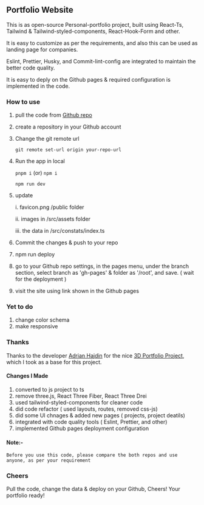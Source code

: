 ## Portfolio Website

This is as open-source Personal-portfolio project, built using React-Ts, Tailwind & Tailwind-styled-components, React-Hook-Form and other.

It is easy to customize as per the requirements, and also this can be used as landing page for companies.

Eslint, Prettier, Husky, and Commit-lint-config are integrated to maintain the better code quality.

It is easy to deply on the Github pages & required configuration is implemented in the code.

### How to use
1. pull the code from [Github repo](https://github.com/devravinder/devravinder.github.io)

2. create a repository in your Github account

3. Change the git remote url

    ```git remote set-url origin your-repo-url ```

2. Run the app in local

    ```pnpm i``` (or) ```npm i```

    ```npm run dev```

3. update 

    i. favicon.png /public folder

    ii. images in /src/assets folder

    iii. the data in /src/constats/index.ts 

5. Commit the changes & push to your repo

6. npm run deploy

7. go to your Github repo settings, in the pages menu, under the branch section, select branch as 'gh-pages' & folder as '/root', and save. ( wait for the deployment )
8. visit the site using link shown in the Github pages




### Yet to do

1. change color schema
2. make responsive



### Thanks
Thanks to the developer [Adrian Hajdin](https://github.com/adrianhajdin) for the nice [3D Portfolio Project](https://github.com/adrianhajdin/project_3D_developer_portfolio/tree/main), which I took as a base for this project.

#### Changes I Made
1. converted to js project to ts
2. remove three.js, React Three Fiber, React Three Drei
3. used tailwind-styled-components for cleaner code
4. did code refactor ( used layouts, routes, removed css-js)
5. did some UI chnages & added new pages ( projects, project deatils)
6. integrated with code quality tools ( Eslint, Prettier, and other)
7. implemented Github pages deployment configuration


#### Note:-
```Before you use this code, please compare the both repos and use anyone, as per your requirement ```



### Cheers

Pull the code, change the data & deploy on your Github, Cheers! Your portfolio ready!


